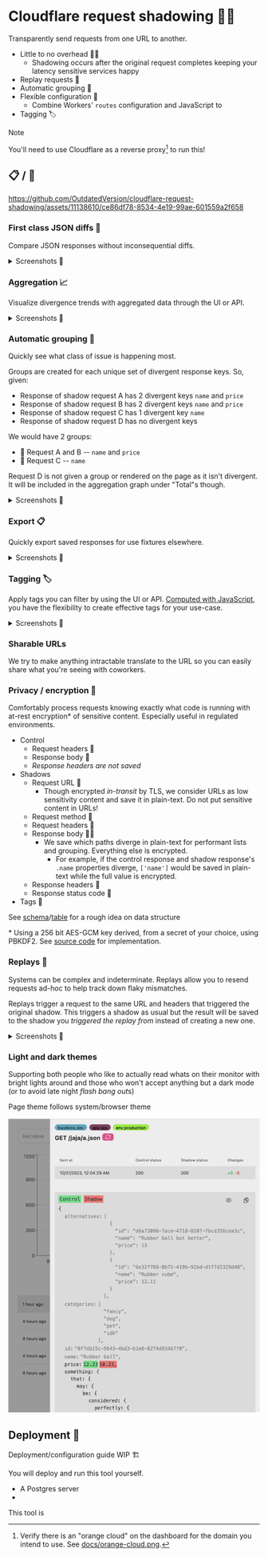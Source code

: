 # Cloudflare request shadowing 🥷🚧

Transparently send requests from one URL to another.

- Little to no overhead 🚗💨
  - Shadowing occurs after the original request completes keeping your latency sensitive services happy
- Replay requests 🔁
- Automatic grouping 🥅
- Flexible configuration 🔨
  - Combine Workers' `routes` configuration and JavaScript to
- Tagging 🏷️

> [!NOTE]  
> You'll need to use Cloudflare as a reverse proxy[^1] to run this!

## 📋 / 📸

https://github.com/OutdatedVersion/cloudflare-request-shadowing/assets/11138610/ce86df78-8534-4e19-99ae-601559a2f658

### First class JSON diffs 👀

Compare JSON responses without inconsequential diffs.

<details> 
  <summary>Screenshots 📸</summary>

https://github.com/OutdatedVersion/cloudflare-request-shadowing/assets/11138610/a4483a60-be60-4c94-91b8-2f169ec97368

</details>

### Aggregation 📈

Visualize divergence trends with aggregated data through the UI or API.

<details> 
  <summary>Screenshots 📸</summary>

![Alt text](docs/graph-1.png)

![Alt text](docs/graph-2.png)

</details>

### Automatic grouping 🥅

Quickly see what class of issue is happening most.

Groups are created for each unique set of divergent response keys. So, given:

- Response of shadow request A has 2 divergent keys `name` and `price`
- Response of shadow request B has 2 divergent keys `name` and `price`
- Response of shadow request C has 1 divergent key `name`
- Response of shadow request D has no divergent keys

We would have 2 groups:

- 🥐 Request A and B -- `name` and `price`
- 🥑 Request C -- `name`

Request D is not given a group or rendered on the page as it isn't divergent. It will be included
in the aggregation graph under "Total"s though.

<details> 
  <summary>Screenshots 📸</summary>
  
![Alt text](docs/grouping.png)

</details>

### Export 📋

Quickly export saved responses for use fixtures elsewhere.

<details> 
  <summary>Screenshots 📸</summary>
  
![Alt text](docs/image-6.png)

</details>

### Tagging 🏷️

Apply tags you can filter by using the UI or API. [Computed with JavaScript](https://github.com/OutdatedVersion/cloudflare-request-shadowing/blob/37499a0238ea72bd42e106a8572dffaeb91296ae/shadower/src/worker.ts#L323-L328), you
have the flexibility to create effective tags for your use-case.

<details> 
  <summary>Screenshots 📸</summary>
   
![Alt text](docs/tagging-1.png)

![Alt text](docs/tagging-2.png)

</details>

### Sharable URLs

We try to make anything intractable translate to the URL so you can easily share what you're seeing with coworkers.

### Privacy / encryption 🔑

Comfortably process requests knowing exactly what code is running with at-rest encryption\* of sensitive content. Especially useful in regulated environments.

- Control
  - Request headers 🔐
  - Response body 🔐
  - _Response headers are not saved_
- Shadows
  - Request URL 🚫
    - Though encrypted _in-transit_ by TLS, we consider URLs as low sensitivity content and save it in plain-text. Do not put sensitive content in URLs!
  - Request method 🚫
  - Request headers 🔐
  - Response body 🔐🚫
    - We save which paths diverge in plain-text for performant lists and grouping. Everything else is encrypted.
      - For example, if the control response and shadow response's `.name` properties diverge, `['name']` would be saved in plain-text while the full value is encrypted.
  - Response headers 🔐
  - Response status code 🚫
- Tags 🚫

See [schema](schema/src/lib.ts)/[table](./tables.sql) for a rough idea on data structure

\* Using a 256 bit AES-GCM key derived, from a secret of your choice, using PBKDF2. See [source code](encryption/src/lib.ts) for implementation.

### Replays 🔁

Systems can be complex and indeterminate. Replays allow you to resend
requests ad-hoc to help track down flaky mismatches.

Replays trigger a request to the same URL and headers that
triggered the original shadow. This triggers a shadow as usual
but the result will be saved to the shadow you _triggered the replay
from_ instead of creating a new one.

<details> 
  <summary>Screenshots 📸</summary>
   
![Alt text](docs/image-2.png)

![Alt text](docs/image-3.png)

![Alt text](docs/image-1.png)

</details>

### Light and dark themes

Supporting both people who like to actually read whats on their monitor with bright lights around and those who won't accept
anything but a dark mode (or to avoid late night *flash bang out*s)

Page theme follows system/browser theme

![Alt text](docs/light-mode.png)

## Deployment 🚢

Deployment/configuration guide WIP 🏗️

You will deploy and run this tool yourself.

- A Postgres server
-

This tool is

<!-- <img width="748" alt="image-1" src="https://user-images.githubusercontent.com/11138610/279465640-20aced59-3c55-43ba-8775-d0849048dfab.png"> -->

[^1]:
    Verify there is an "orange cloud" on the dashboard for the domain you intend to use. See
    [docs/orange-cloud.png](docs/orange-cloud.png).
